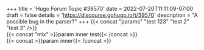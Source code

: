 +++
title = 'Hugo Forum Topic #39570'
date = 2022-07-20T11:11:09-07:00
draft = false
details = 'https://discourse.gohugo.io/t/39570'
description = "A possible bug in the parser?"
+++
{{< concat "params" "test 123" "test 2" "test 3" />}}<br>
{{< concat "mix" >}}param inner test{{< /concat >}}<br>
{{< concat >}}param inner{{< /concat >}}<br>
